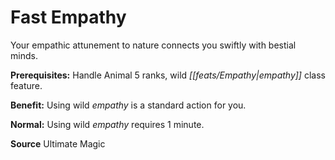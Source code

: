 ﻿---
cssclass: [feats]

---
# Fast Empathy

Your empathic attunement to nature connects you swiftly with bestial minds.

**Prerequisites:** Handle Animal 5 ranks, wild _[[feats/Empathy|empathy]]_ class feature.

**Benefit:** Using wild _empathy_ is a standard action for you.

**Normal:** Using wild _empathy_ requires 1 minute.

**Source** Ultimate Magic